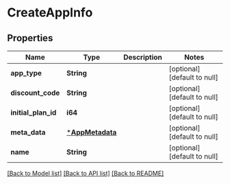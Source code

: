 # CreateAppInfo

## Properties

| Name                | Type                               | Description | Notes                        |
| ------------------- | ---------------------------------- | ----------- | ---------------------------- |
| **app_type**        | **String**                         |             | [optional] [default to null] |
| **discount_code**   | **String**                         |             | [optional] [default to null] |
| **initial_plan_id** | **i64**                            |             | [optional] [default to null] |
| **meta_data**       | [***AppMetadata**](AppMetadata.md) |             | [optional] [default to null] |
| **name**            | **String**                         |             | [optional] [default to null] |

[[Back to Model list]](../README.md#documentation-for-models) [[Back to API list]](../README.md#documentation-for-api-endpoints) [[Back to README]](../README.md)
